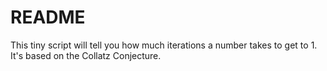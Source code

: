 # README
This tiny script will tell you how much iterations a number takes to get to 1.
It's based on the Collatz Conjecture.

